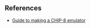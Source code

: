 

## References

- [Guide to making a CHIP-8 emulator](https://tobiasvl.github.io/blog/write-a-chip-8-emulator/)